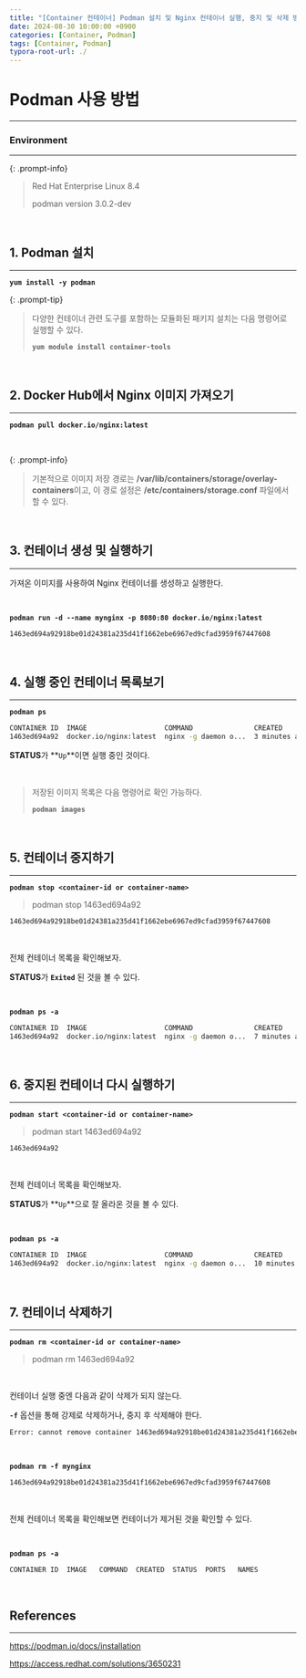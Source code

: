 ```yaml
---
title: "[Container 컨테이너] Podman 설치 및 Nginx 컨테이너 실행, 중지 및 삭제 방법"
date: 2024-08-30 10:00:00 +0900
categories: [Container, Podman]
tags: [Container, Podman]
typora-root-url: ./
---
```




# **Podman 사용 방법**

---

### **Environment**

---

{: .prompt-info}

> Red Hat Enterprise Linux 8.4
>
> podman version 3.0.2-dev
>



<br/>

## **1. Podman 설치**

---

**`yum install -y podman`**



{: .prompt-tip}

> 다양한 컨테이너 관련 도구를 포함하는 모듈화된 패키지 설치는 다음 명령어로 실행할 수 있다.
>
> **`yum module install container-tools`**

<br/>

## **2. Docker Hub에서 Nginx 이미지 가져오기**

---

**`podman pull docker.io/nginx:latest`**

<br/>

{: .prompt-info}

> 기본적으로 이미지 저장 경로는 **/var/lib/containers/storage/overlay-containers**이고, 이 경로 설정은 **/etc/containers/storage.conf** 파일에서 할 수 있다.

<br/>

## **3. 컨테이너 생성 및 실행하기**

---

가져온 이미지를 사용하여 Nginx 컨테이너를 생성하고 실행한다.

<br/>

**`podman run -d --name mynginx -p 8080:80 docker.io/nginx:latest`**

```bash
1463ed694a92918be01d24381a235d41f1662ebe6967ed9cfad3959f67447608
```

<br/>

## **4. 실행 중인 컨테이너 목록보기**

---

**`podman ps`**

```bash
CONTAINER ID  IMAGE                   COMMAND               CREATED        STATUS            PORTS                 NAMES
1463ed694a92  docker.io/nginx:latest  nginx -g daemon o...  3 minutes ago  Up 3 minutes ago  0.0.0.0:8080->80/tcp  mynginx
```

**STATUS**가 **`Up`**이면 실행 중인 것이다.

<br/>

> 저장된 이미지 목록은 다음 명령어로 확인 가능하다.
>
> **`podman images`**

<br/>

## **5. 컨테이너 중지하기**

---

**`podman stop <container-id or container-name>`**

> podman stop 1463ed694a92

```bash
1463ed694a92918be01d24381a235d41f1662ebe6967ed9cfad3959f67447608
```

<br/>

전체 컨테이너 목록을 확인해보자.

**STATUS**가 **`Exited`** 된 것을 볼 수 있다.

<br/>

**`podman ps -a`**

```bash
CONTAINER ID  IMAGE                   COMMAND               CREATED        STATUS                    PORTS                 NAMES
1463ed694a92  docker.io/nginx:latest  nginx -g daemon o...  7 minutes ago  Exited (0) 3 seconds ago  0.0.0.0:8080->80/tcp  mynginx
```

<br/>

## **6. 중지된 컨테이너 다시 실행하기**

---

**`podman start <container-id or container-name>`**

> podman start 1463ed694a92

```bash
1463ed694a92
```

<br/>

전체 컨테이너 목록을 확인해보자.

**STATUS**가 **`Up`**으로 잘 올라온 것을 볼 수 있다.

<br/>

**`podman ps -a`**

```bash
CONTAINER ID  IMAGE                   COMMAND               CREATED         STATUS            PORTS                 NAMES
1463ed694a92  docker.io/nginx:latest  nginx -g daemon o...  10 minutes ago  Up 2 seconds ago  0.0.0.0:8080->80/tcp  mynginx
```

<br/>

## **7. 컨테이너 삭제하기**

---

**`podman rm <container-id or container-name>`**

> podman rm 1463ed694a92

<br/>

컨테이너 실행 중엔 다음과 같이 삭제가 되지 않는다.

**`-f`** 옵션을 통해 강제로 삭제하거나, 중지 후 삭제해야 한다.

```bash
Error: cannot remove container 1463ed694a92918be01d24381a235d41f1662ebe6967ed9cfad3959f67447608 as it is running - running or paused containers cannot be removed without force: container state improper
```

<br/>

**`podman rm -f mynginx`**

```bash
1463ed694a92918be01d24381a235d41f1662ebe6967ed9cfad3959f67447608
```

<br/>

전체 컨테이너 목록을 확인해보면 컨테이너가 제거된 것을 확인할 수 있다.

<br/>

**`podman ps -a`**

```bash
CONTAINER ID  IMAGE   COMMAND  CREATED  STATUS  PORTS   NAMES
```



<br/>

## **References**

---

<https://podman.io/docs/installation>

<https://access.redhat.com/solutions/3650231>

<br/>
